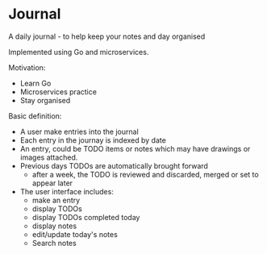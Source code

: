 # Journal
A daily journal - to help keep your notes and day organised

Implemented using Go and microservices.

Motivation:
 * Learn Go
 * Microservices practice
 * Stay organised


Basic definition:
 * A user make entries into the journal
 * Each entry in the journay is indexed by date
 * An entry, could be TODO items or notes which may have drawings or images attached.
 * Previous days TODOs are automatically brought forward
   - after a week, the TODO is reviewed and discarded, merged or set to appear later
 * The user interface includes:
   - make an entry
   - display TODOs
   - display TODOs completed today
   - display notes
   - edit/update today's notes
   - Search notes
